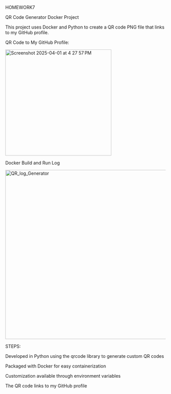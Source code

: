 HOMEWORK7

QR Code Generator Docker Project

This project uses Docker and Python to create a QR code PNG file that links to my GitHub profile.

QR Code to My GitHub Profile:

<img width="333" alt="Screenshot 2025-04-01 at 4 27 57 PM" src="https://github.com/user-attachments/assets/d4ab8d2a-5cb8-4922-9a57-16ee87c5a3ad" />

Docker Build and Run Log

<img width="531" alt="QR_log_Generator" src="https://github.com/user-attachments/assets/12ab110d-2bd3-4c26-a2c5-a79f5692af82" />

STEPS:

Developed in Python using the qrcode library to generate custom QR codes

Packaged with Docker for easy containerization

Customization available through environment variables

The QR code links to my GitHub profile
